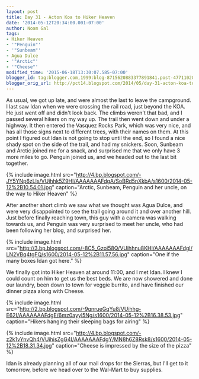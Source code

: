 ```yaml
---
layout: post
title: Day 31 - Acton Koa to Hiker Heaven
date: '2014-05-12T20:34:00.001-07:00'
author: Noam Gal
tags:
- Hiker Heaven
- '"Penguin"'
- '"Sunbeam"'
- Agua Dulce
- '"Arctic"'
- '"Cheese"'
modified_time: '2015-06-18T13:30:07.585-07:00'
blogger_id: tag:blogger.com,1999:blog-8715620883377891841.post-4771102811130732121
blogger_orig_url: http://pct14.blogspot.com/2014/05/day-31-acton-koa-to-hiker-heaven.html
---
```

As usual, we got up late, and were almost the last to leave the campground. I last saw Idan when we were crossing the rail road, just beyond the KOA. He just went off and didn't look back. The climbs weren't that bad, and I passed several hikers on my way up. The trail then went down and under a highway. It then entered the Vasquez Rocks Park, which was very nice, and has all those signs next to different trees, with their names on them. At this point I figured out Idan is not going to stop until the end, so I found a nice shady spot on the side of the trail, and had my snickers. Soon, Sunbeam and Arctic joined me for a snack, and surprised me that we only have 3 more miles to go. Penguin joined us, and we headed out to the last bit together.

{% include image.html src="http://4.bp.blogspot.com/-JY5YNp6zLls/VUihhk5Z9HI/AAAAAAAFdgA/SoBRd5nXkbA/s1600/2014-05-12%2B10.54.01.jpg" caption="Arctic, Sunbeam, Penguin and her uncle, on the way to Hiker Heaven" %}

After another short climb we saw what we thought was Agua Dulce, and were very disappointed to see the trail going around it and over another hill. Just before finally reaching town, this guy with a camera was walking towards us, and Penguin was very surprised to meet her uncle, who had been following her blog, and surprised her.

{% include image.html src="http://3.bp.blogspot.com/-8C5_Gzoi58Q/VUihhnu8KHI/AAAAAAAFdgI/LN2VBq4tgFQ/s1600/2014-05-12%2B11.57.56.jpg" caption="One if the many boxes Idan got here." %}

We finally got into Hiker Heaven at around 11:00, and I met Idan. I knew I could count on him to get us the best beds. We are now showered and done our laundry, been down to town for veggie burrito, and have finished our dinner pizza along with Cheese.

{% include image.html src="http://2.bp.blogspot.com/-9gnrueGqYu8/VUihhg-E62I/AAAAAAAFdgE/6mz0ayyl5Ng/s1600/2014-05-12%2B16.38.53.jpg" caption="Hikers hanging their sleeping bags for airing" %}

{% include image.html src="http://4.bp.blogspot.com/-z2k1vYnvQh4/VUihisZgG4I/AAAAAAAFdgY/MN8h6Z8Rsk8/s1600/2014-05-12%2B18.31.34.jpg" caption="Cheese is impressed by the size of the pizza" %}

Idan is already planning all of our mail drops for the Sierras, but I'll get to it tomorrow, before we head over to the Wal-Mart to buy supplies.
